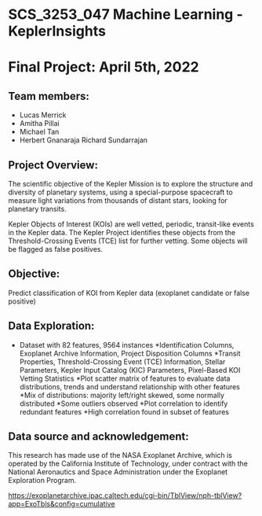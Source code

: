 # SCS_3253_047 Machine Learning - KeplerInsights

# Final Project: April 5th, 2022

## Team members:
* Lucas Merrick
* Amitha Pillai
* Michael Tan
* Herbert Gnanaraja Richard Sundarrajan

## Project Overview:
The scientific objective of the Kepler Mission is to explore the structure and diversity of planetary systems, using a special-purpose spacecraft to measure light variations from thousands of distant stars, looking for planetary transits.

Kepler Objects of Interest (KOIs) are well vetted, periodic, transit-like events in the Kepler data. The Kepler Project identifies these objects from the Threshold-Crossing Events (TCE) list for further vetting. Some objects will be flagged as false positives.

## Objective:
Predict classification of KOI from Kepler data (exoplanet candidate or false positive)

## Data Exploration:
* Dataset with 82 features, 9564 instances
  *Identification Columns, Exoplanet Archive Information, Project Disposition Columns
  *Transit Properties, Threshold-Crossing Event (TCE) Information, Stellar Parameters, Kepler Input Catalog (KIC) Parameters, Pixel-Based KOI Vetting Statistics
 *Plot scatter matrix of features to evaluate data distributions, trends and understand relationship with other features
  *Mix of distributions: majority left/right skewed, some normally distributed
  *Some outliers observed
 *Plot correlation to identify redundant features
  *High correlation found in subset of features
  
 ## Data source and acknowledgement:
 This research has made use of the NASA Exoplanet Archive, which is operated by the California Institute of Technology, under contract with the National Aeronautics and Space Administration under the Exoplanet Exploration Program.
 
 https://exoplanetarchive.ipac.caltech.edu/cgi-bin/TblView/nph-tblView?app=ExoTbls&config=cumulative
